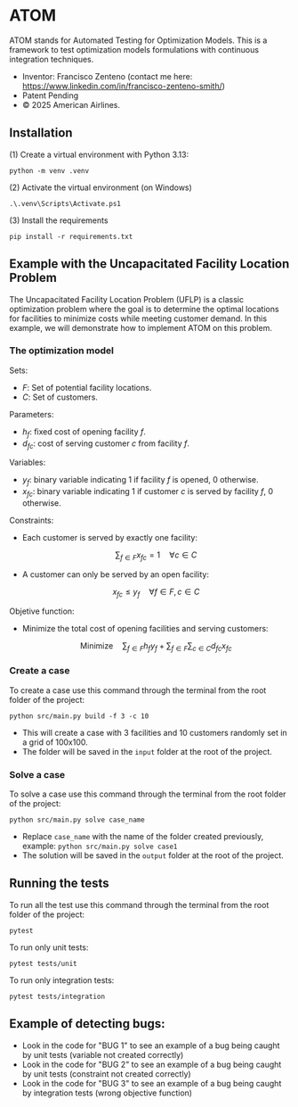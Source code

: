 # ATOM
ATOM stands for Automated Testing for Optimization Models. This is a framework to test optimization models formulations with continuous integration techniques.
- Inventor: Francisco Zenteno (contact me here: https://www.linkedin.com/in/francisco-zenteno-smith/)
- Patent Pending
- © 2025 American Airlines.

## Installation
(1) Create a virtual environment with Python 3.13:

`python -m venv .venv`

(2) Activate the virtual environment (on Windows)

`.\.venv\Scripts\Activate.ps1`

(3) Install the requirements

`pip install -r requirements.txt`

## Example with the Uncapacitated Facility Location Problem
The Uncapacitated Facility Location Problem (UFLP) is a classic optimization problem where the 
goal is to determine the optimal locations for facilities to minimize costs while meeting customer demand. 
In this example, we will demonstrate how to implement ATOM on this problem.

### The optimization model
Sets:
- $F$: Set of potential facility locations.
- $C$: Set of customers.

Parameters:
- $h_f$: fixed cost of opening facility $f$.
- $d_{fc}$: cost of serving customer $c$ from facility $f$.

Variables:
- $y_f$: binary variable indicating 1 if facility $f$ is opened, 0 otherwise.
- $x_{fc}$: binary variable indicating 1 if customer $c$ is served by facility $f$, 0 otherwise.

Constraints:
- Each customer is served by exactly one facility:

   $$\sum_{f \in F} x_{fc} = 1 \quad \forall c \in C$$
- A customer can only be served by an open facility:

   $$x_{fc} \leq y_f \quad \forall f \in F, c \in C$$

Objetive function:
- Minimize the total cost of opening facilities and serving customers:

   $$\text{Minimize} \quad \sum_{f \in F} h_f y_f + \sum_{f \in F} \sum_{c \in C} d_{fc} x_{fc}$$


### Create a case
To create a case use this command through the terminal from the root folder of the project:

`python src/main.py build -f 3 -c 10`
- This will create a case with 3 facilities and 10 customers randomly set in a grid of 100x100.
- The folder will be saved in the `input` folder at the root of the project.

### Solve a case
To solve a case use this command through the terminal from the root folder of the project:

`python src/main.py solve case_name`
- Replace `case_name` with the name of the folder created previously, example:
`python src/main.py solve case1`
- The solution will be saved in the `output` folder at the root of the project.

## Running the tests
To run all the test use this command through the terminal from the root folder of the project:

`pytest`

To run only unit tests:

`pytest tests/unit`

To run only integration tests:

`pytest tests/integration`

## Example of detecting bugs:
- Look in the code for "BUG 1" to see an example of a bug being caught by unit tests (variable not created correctly)
- Look in the code for "BUG 2" to see an example of a bug being caught by unit tests (constraint not created correctly)
- Look in the code for "BUG 3" to see an example of a bug being caught by integration tests (wrong objective function)
